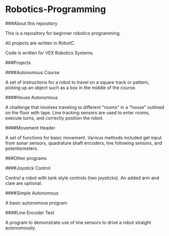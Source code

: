 Robotics-Programming
====================

###About this repository

This is a repository for beginner robotics programming.

All projects are written in RobotC.

Code is written for VEX Robotics Systems.

###Projects

####Autonomous Course

A set of instructions for a robot to travel on a square track or pattern, picking up an object such as a box in the middle of the course.

####House Autonomous

A challenge that involves traveling to different "rooms" in a "house" outlined on the floor with tape.  Line tracking sensors are used to enter rooms, execute turns, and correctly position the robot.

####Movement Header

A set of functions for basic movement.  Various methods included get input from sonar sensors, quadrature shaft encoders, line following sensors, and potentiometers.

###Other programs

####Joystick Control

Control a robot with tank style controls (two joysticks).  An added arm and claw are optional.

####Simple Autonomous

A basic autonomous program.

####Line Encoder Test

A program to demonstrate use of line sensors to drive a robot straight autonomously.
